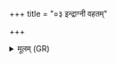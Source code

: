 +++
title = "०३ इन्द्राग्नी वहतम्"

+++
<details><summary>मूलम् (GR)</summary>

इन्द्राग्नी वहतम् (…) ॥ +++(see 1ab)+++
</details>